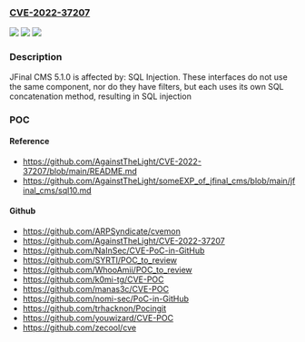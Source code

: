 ### [CVE-2022-37207](https://cve.mitre.org/cgi-bin/cvename.cgi?name=CVE-2022-37207)
![](https://img.shields.io/static/v1?label=Product&message=n%2Fa&color=blue)
![](https://img.shields.io/static/v1?label=Version&message=n%2Fa&color=blue)
![](https://img.shields.io/static/v1?label=Vulnerability&message=n%2Fa&color=brighgreen)

### Description

JFinal CMS 5.1.0 is affected by: SQL Injection. These interfaces do not use the same component, nor do they have filters, but each uses its own SQL concatenation method, resulting in SQL injection

### POC

#### Reference
- https://github.com/AgainstTheLight/CVE-2022-37207/blob/main/README.md
- https://github.com/AgainstTheLight/someEXP_of_jfinal_cms/blob/main/jfinal_cms/sql10.md

#### Github
- https://github.com/ARPSyndicate/cvemon
- https://github.com/AgainstTheLight/CVE-2022-37207
- https://github.com/NaInSec/CVE-PoC-in-GitHub
- https://github.com/SYRTI/POC_to_review
- https://github.com/WhooAmii/POC_to_review
- https://github.com/k0mi-tg/CVE-POC
- https://github.com/manas3c/CVE-POC
- https://github.com/nomi-sec/PoC-in-GitHub
- https://github.com/trhacknon/Pocingit
- https://github.com/youwizard/CVE-POC
- https://github.com/zecool/cve

